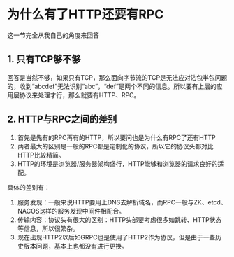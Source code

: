 # 为什么有了HTTP还要有RPC

这一节完全从我自己的角度来回答

## 1. 只有TCP够不够
回答是当然不够，如果只有TCP，那么面向字节流的TCP是无法应对沾包半包问题的，收到“abcdef”无法识别“abc”，“def”是两个不同的信息。所以要有上层的应用层协议来处理才行，那么就要有HTTP、RPC。

## 2. HTTP与RPC之间的差别
1. 首先是先有的RPC再有的HTTP，所以要问也是为什么有RPC了还有HTTP
2. 两者最大的区别是一般的RPC都是定制化的协议，所以它的协议头都对比HTTP比较精简。
3. HTTP的环境是浏览器/服务器架构盛行，HTTP能够和浏览器的请求良好的适配。

具体的差别有：
1. 服务发现：一般来说HTTP要用上DNS去解析域名，而RPC一般与ZK、etcd、NACOS这样的服务发现中间件相配合。
2. 传输内容：协议头有很大的区别：HTTP头部要考虑很多如跳转、HTTP状态等信息，所以很繁杂。
3. 现在出现HTTP2以后如GRPC也是使用了HTTP2作为协议，但是由于一些历史版本问题，基本上也都没有进行更换。